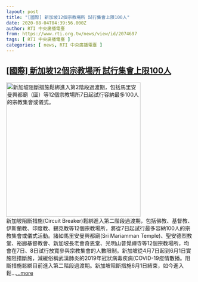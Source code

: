 ```yaml
---
layout: post
title: "[國際] 新加坡12個宗教場所 試行集會上限100人"
date: 2020-08-04T04:39:56.000Z
author: RTI 中央廣播電臺
from: https://www.rti.org.tw/news/view/id/2074697
tags: [ RTI 中央廣播電臺 ]
categories: [ news, RTI 中央廣播電臺 ]
---
```

<!--1596515996000-->
[[國際] 新加坡12個宗教場所 試行集會上限100人](https://www.rti.org.tw/news/view/id/2074697)
------

<div>
<img src="https://static.rti.org.tw/assets/thumbnails/2020/08/04/20200804000038M.jpg" width="360" alt="新加坡阻斷措施鬆綁進入第2階段過渡期，包括馬里安曼興都廟（圖）等12個宗教場所7日起試行容納最多100人的宗教集會或儀式。" title="新加坡阻斷措施鬆綁進入第2階段過渡期，包括馬里安曼興都廟（圖）等12個宗教場所7日起試行容納最多100人的宗教集會或儀式。"><br>新加坡阻斷措施(Circuit Breaker)鬆綁進入第二階段過渡期，包括佛教、基督教、伊斯蘭教、印度教、錫克教等12個宗教場所，將從7日起試行最多容納100人的宗教集會或儀式活動。諸如馬里安曼興都廟(Sri Mariamman Temple)、聖安德烈教堂、裕廊基督教會、新加坡長老會奇恩堂、光明山普覺禪寺等12個宗教場所，均會在7日、8日試行放寬參與宗教集會的人數限制。新加坡從4月7日起到6月1日實施阻措斷施，減緩俗稱武漢肺炎的2019年冠狀病毒疾病(COVID-19疫情散播。阻斷措施鬆綁目前進入第二階段過渡期。新加坡阻斷措施6月1日結束，如今進入鬆...<a target="_blank" href="https://www.rti.org.tw/news/view/id/2074697">...more</a>
</div>
